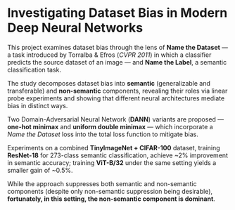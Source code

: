 # Investigating Dataset Bias in Modern Deep Neural Networks

This project examines dataset bias through the lens of **Name the Dataset** — a task introduced by Torralba & Efros (*CVPR 2011*) in which a classifier predicts the source dataset of an image — and **Name the Label**, a semantic classification task.  

The study decomposes dataset bias into **semantic** (generalizable and transferable) and **non-semantic** components, revealing their roles via linear probe experiments and showing that different neural architectures mediate bias in distinct ways.  

Two Domain-Adversarial Neural Network (**DANN**) variants are proposed — **one-hot minimax** and **uniform double minimax** — which incorporate a *Name the Dataset* loss into the total loss function to mitigate bias.  

Experiments on a combined **TinyImageNet + CIFAR-100** dataset, training **ResNet-18** for 273-class semantic classification, achieve ~2% improvement in semantic accuracy; training **ViT-B/32** under the same setting yields a smaller gain of ~0.5%.  

While the approach suppresses both semantic and non-semantic components (despite only non-semantic suppression being desirable), **fortunately, in this setting, the non-semantic component is dominant**.
